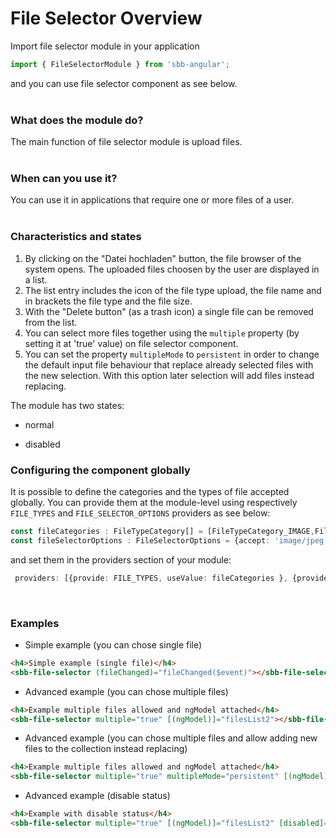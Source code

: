 # File Selector Overview

Import file selector module in your application 

```ts
import { FileSelectorModule } from 'sbb-angular';
```

and you can use file selector component as see below.
<br>
<br>

### What does the module do?

The main function of file selector module is upload files.
<br>
<br>

### When can you use it?

You can use it in applications that require one or more files of a user.
<br>
<br>

### Characteristics and states

1. By clicking on the "Datei hochladen" button, the file browser of the system opens. The uploaded files choosen by the user are displayed in a list.
2. The list entry includes the icon of the file type upload, the file name and in brackets the file type and the file size.
3. With the "Delete button" (as a trash icon) a single file can be removed from the list. 
4. You can select more files together using the ```multiple``` property (by setting it at 'true' value) on file selector component.  
5. You can set the property ```multipleMode``` to ```persistent``` in order to change the default input file behaviour that replace already selected files with the new selection. With this option later selection will add files instead replacing.  

The module has two states:

* normal

* disabled

### Configuring the component globally

It is possible to define the categories and the types of file accepted globally. You can provide them at the module-level using respectively ```FILE_TYPES``` and ```FILE_SELECTOR_OPTIONS``` providers as see below:

```ts
const fileCategories : FileTypeCategory[] = [FileTypeCategory_IMAGE,FileTypeCategory.VIDEO];
const fileSelectorOptions : FileSelectorOptions = {accept: 'image/jpeg'+','+'video.mp4', multiple: true, multipleMode: 'persistent' capture: 'user'};
```
and set them in the providers section of your module:
```ts
 providers: [{provide: FILE_TYPES, useValue: fileCategories }, {provide: FILE_SELECTOR_OPTIONS, useValue: fileSelectorOptions}]
```
<br>

### Examples

* Simple example (you can chose single file)

```html
<h4>Simple example (single file)</h4>
<sbb-file-selector (fileChanged)="fileChanged($event)"></sbb-file-selector>
```

* Advanced example (you can chose multiple files)

```html
<h4>Example multiple files allowed and ngModel attached</h4>
<sbb-file-selector multiple="true" [(ngModel)]="filesList2"></sbb-file-selector>
```

* Advanced example (you can chose multiple files and allow adding new files to the collection instead replacing)
```html
<h4>Example multiple files allowed and ngModel attached</h4>
<sbb-file-selector multiple="true" multipleMode="persistent" [(ngModel)]="filesList2"></sbb-file-selector>
```

* Advanced example (disable status)

```html
<h4>Example with disable status</h4>
<sbb-file-selector multiple="true" [(ngModel)]="filesList2" [disabled]="true"></sbb-file-selector>
```
